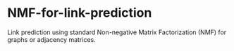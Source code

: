 # NMF-for-link-prediction
Link prediction using standard Non-negative Matrix Factorization (NMF) for graphs or adjacency matrices.
